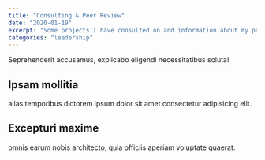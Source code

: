 ```yaml
---
title: "Consulting & Peer Review"
date: "2020-01-19"
excerpt: "Some projects I have consulted on and information about my peer reviews."
categories: "leadership"
---
```

Seprehenderit accusamus, explicabo eligendi necessitatibus soluta!

## Ipsam mollitia

alias temporibus dictorem ipsum dolor sit amet consectetur adipisicing elit.

## Excepturi maxime

omnis earum nobis architecto, quia officiis aperiam voluptate quaerat.
